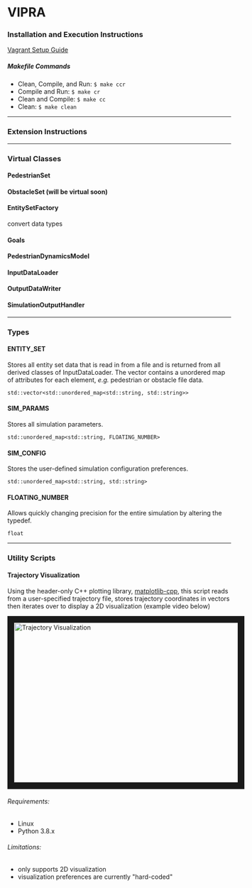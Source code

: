 # VIPRA

### Installation and Execution Instructions

[Vagrant Setup Guide](vagrant_setup_guide.md)

##### Makefile Commands
- Clean, Compile, and Run: `$ make ccr`
- Compile and Run: `$ make cr` 
- Clean and Compile: `$ make cc`
- Clean: `$ make clean`




---
### Extension Instructions




---
### Virtual Classes

#### PedestrianSet

#### ObstacleSet (will be virtual soon)

#### EntitySetFactory
convert data types

#### Goals

#### PedestrianDynamicsModel

#### InputDataLoader

#### OutputDataWriter  

#### SimulationOutputHandler





---
### Types

#### ENTITY_SET
Stores all entity set data that is read in from a file and 
is returned from all derived classes of InputDataLoader. 
The vector contains a unordered map of attributes for each element, 
*e.g.* pedestrian or obstacle file data.
```
std::vector<std::unordered_map<std::string, std::string>>
```
#### SIM_PARAMS 
Stores all simulation parameters.
```
std::unordered_map<std::string, FLOATING_NUMBER>
```
#### SIM_CONFIG
Stores the user-defined simulation configuration preferences.
```
std::unordered_map<std::string, std::string>
``` 
#### FLOATING_NUMBER
Allows quickly changing precision for the entire
simulation by altering the typedef.
```
float
```


---
### Utility Scripts

#### Trajectory Visualization

Using the header-only C++ plotting library, 
[matplotlib-cpp](https://github.com/lava/matplotlib-cpp),
this script reads from a user-specified trajectory file, 
stores trajectory coordinates in vectors 
then iterates over to display a 2D visualization (example video below)

<a href="http://www.youtube.com/watch?feature=player_embedded&v=twemPX9KuGk
" target="_blank"><img src="http://img.youtube.com/vi/twemPX9KuGk/0.jpg" 
alt="Trajectory Visualization" width="580" height="360" border="15" /></a>

###### Requirements:
- Linux
- Python 3.8.x
###### Limitations: 
- only supports 2D visualization 
- visualization preferences are currently "hard-coded" 
